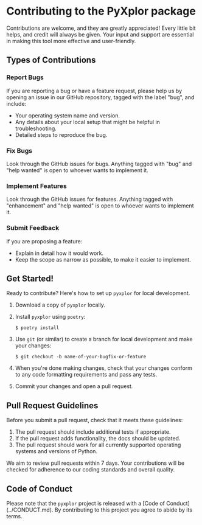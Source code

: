 # Contributing to the PyXplor package

Contributions are welcome, and they are greatly appreciated! Every little bit helps, and credit will always be given. Your input and support are essential in making this tool more effective and user-friendly.

## Types of Contributions

### Report Bugs

If you are reporting a bug or have a feature request, please help us by opening an issue in our GitHub repository, tagged with the label "bug", and include:

* Your operating system name and version.
* Any details about your local setup that might be helpful in troubleshooting.
* Detailed steps to reproduce the bug.

### Fix Bugs

Look through the GitHub issues for bugs. Anything tagged with "bug" and "help wanted" is open to whoever wants to implement it.

### Implement Features

Look through the GitHub issues for features. Anything tagged with "enhancement" and "help wanted" is open to whoever wants to implement it.

### Submit Feedback

If you are proposing a feature:

* Explain in detail how it would work.
* Keep the scope as narrow as possible, to make it easier to implement.

## Get Started!

Ready to contribute? Here's how to set up `pyxplor` for local development.

1. Download a copy of `pyxplor` locally.
2. Install `pyxplor` using `poetry`:

    ```console
    $ poetry install
    ```

3. Use `git` (or similar) to create a branch for local development and make your changes:

    ```console
    $ git checkout -b name-of-your-bugfix-or-feature
    ```

4. When you're done making changes, check that your changes conform to any code formatting requirements and pass any tests.

5. Commit your changes and open a pull request.

## Pull Request Guidelines

Before you submit a pull request, check that it meets these guidelines:

1. The pull request should include additional tests if appropriate.
2. If the pull request adds functionality, the docs should be updated.
3. The pull request should work for all currently supported operating systems and versions of Python.

We aim to review pull requests within 7 days. Your contributions will be checked for adherence to our coding standards and overall quality.

## Code of Conduct

Please note that the `pyxplor` project is released with a
[Code of Conduct] (../CONDUCT.md). By contributing to this project you agree to abide by its terms.
